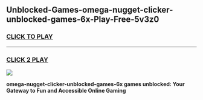 
## Unblocked-Games-omega-nugget-clicker-unblocked-games-6x-Play-Free-5v3z0
<h3>
<a href="https://premium76.site?title=omega-nugget-clicker-unblocked-games-6x&ref=20A">CLICK TO PLAY</a></h3>
<hr>

<h3>
<a href="https://premium76.site?title=omega-nugget-clicker-unblocked-games-6x&ref=20A">CLICK 2 PLAY</a>
  
</h3>

<a href="https://premium76.site?title=omega-nugget-clicker-unblocked-games-6x&ref=20A"><img src="https://clearcache.store/games.png"></a>


**omega-nugget-clicker-unblocked-games-6x games unblocked: Your Gateway to Fun and Accessible Online Gaming**
